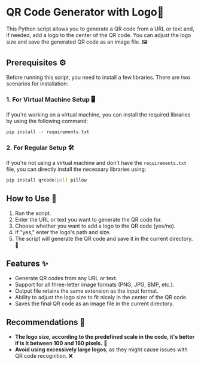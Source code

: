 # QR Code Generator with Logo📱

This Python script allows you to generate a QR code from a URL or text and, if needed, add a logo to the center of the QR code. You can adjust the logo size and save the generated QR code as an image file. 🖼️

## Prerequisites ⚙️

Before running this script, you need to install a few libraries. There are two scenarios for installation:

### 1. For Virtual Machine Setup 🖥️

If you're working on a virtual machine, you can install the required libraries by using the following command:

```bash
pip install -r requirements.txt
```

### 2. For Regular Setup 🛠️

If you're not using a virtual machine and don't have the `requirements.txt` file, you can directly install the necessary libraries using:

```bash
pip install qrcode[pil] pillow
```

## How to Use 🚀

1. Run the script.
2. Enter the URL or text you want to generate the QR code for.
3. Choose whether you want to add a logo to the QR code (yes/no).
4. If "yes," enter the logo's path and size.
5. The script will generate the QR code and save it in the current directory. 📂

## Features ✨

- Generate QR codes from any URL or text.
- Support for all three-letter image formats (PNG, JPG, BMP, etc.).
- Output file retains the same extension as the input format.
- Ability to adjust the logo size to fit nicely in the center of the QR code.
- Saves the final QR code as an image file in the current directory.

## Recommendations 🔧

- **The logo size, according to the predefined scale in the code, it's better if is it between 100 and 160 pixels.** 📏
- **Avoid using excessively large logos**, as they might cause issues with QR code recognition. ❌
